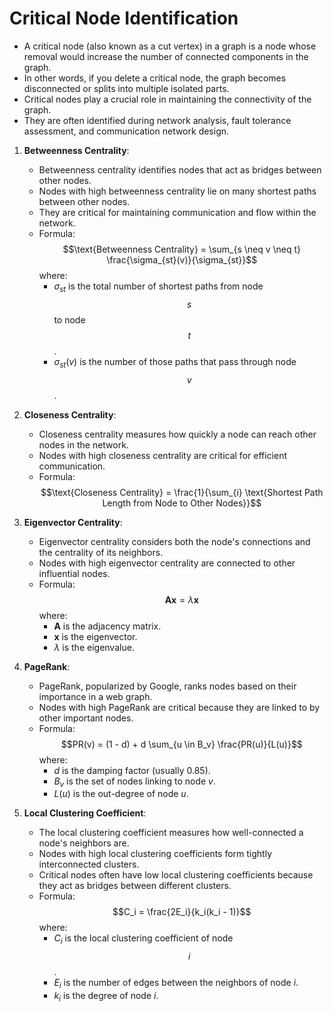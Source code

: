 # Critical Node Identification

- A critical node (also known as a cut vertex) in a graph is a node whose removal would increase the number of connected components in the graph.
- In other words, if you delete a critical node, the graph becomes disconnected or splits into multiple isolated parts.
- Critical nodes play a crucial role in maintaining the connectivity of the graph.
- They are often identified during network analysis, fault tolerance assessment, and communication network design.

1. **Betweenness Centrality**:
   - Betweenness centrality identifies nodes that act as bridges between other nodes.
   - Nodes with high betweenness centrality lie on many shortest paths between other nodes.
   - They are critical for maintaining communication and flow within the network.
   - Formula: $$\text{Betweenness Centrality} = \sum_{s \neq v \neq t} \frac{\sigma_{st}(v)}{\sigma_{st}}$$
     where:
     - $\sigma_{st}$ is the total number of shortest paths from node $$s$$ to node $$t$$.
     - $\sigma_{st}(v)$ is the number of those paths that pass through node $$v$$.

2. **Closeness Centrality**:
   - Closeness centrality measures how quickly a node can reach other nodes in the network.
   - Nodes with high closeness centrality are critical for efficient communication.
   - Formula: $$\text{Closeness Centrality} = \frac{1}{\sum_{i} \text{Shortest Path Length from Node to Other Nodes}}$$

3. **Eigenvector Centrality**:
   - Eigenvector centrality considers both the node's connections and the centrality of its neighbors.
   - Nodes with high eigenvector centrality are connected to other influential nodes.
   - Formula: $$\mathbf{Ax} = \lambda \mathbf{x}$$
     where:
     - $\mathbf{A}$ is the adjacency matrix.
     - $\mathbf{x}$ is the eigenvector.
     - $\lambda$ is the eigenvalue.

4. **PageRank**:
   - PageRank, popularized by Google, ranks nodes based on their importance in a web graph.
   - Nodes with high PageRank are critical because they are linked to by other important nodes.
   - Formula: $$PR(v) = (1 - d) + d \sum_{u \in B_v} \frac{PR(u)}{L(u)}$$
     where:
     - $d$ is the damping factor (usually 0.85).
     - $B_v$ is the set of nodes linking to node $v$.
     - $L(u)$ is the out-degree of node $u$.

5. **Local Clustering Coefficient**:
   - The local clustering coefficient measures how well-connected a node's neighbors are.
   - Nodes with high local clustering coefficients form tightly interconnected clusters.
   - Critical nodes often have low local clustering coefficients because they act as bridges between different clusters.
   - Formula: $$C_i = \frac{2E_i}{k_i(k_i - 1)}$$
     where:
     - $C_i$ is the local clustering coefficient of node $$i$$.
     - $E_i$ is the number of edges between the neighbors of node $i$.
     - $k_i$ is the degree of node $i$.